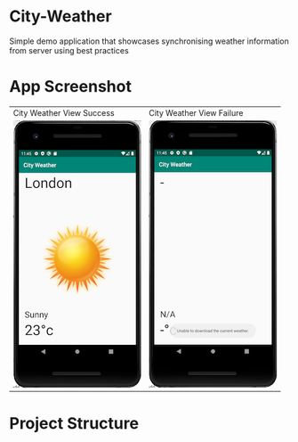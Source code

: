 # City-Weather
Simple demo application that showcases synchronising weather information from server using best practices

# App Screenshot

<table>
  <tr>
      <td>City Weather View Success</td>
      <td>City Weather View Failure</td>
  </tr>
  <tr>
    <td><img src="screenshots/city_weather_success.png" width=230 height=480></td>
    <td><img src="screenshots/city_weather_failure.png" width=230 height=480></td>
  </tr>
 </table>
 
 # Project Structure

